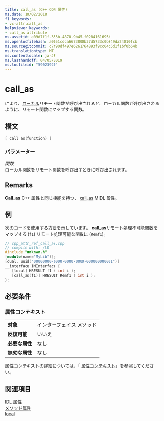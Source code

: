 ```yaml
---
title: call_as (C++ COM 属性)
ms.date: 10/02/2018
f1_keywords:
- vc-attr.call_as
helpviewer_keywords:
- call_as attribute
ms.assetid: a09d7f1f-353b-4870-9b45-f0284161695d
ms.openlocfilehash: a0051cdca6673800b37d5733c0b849da24010fcb
ms.sourcegitcommit: c7f90df497e6261764893f9cc04b5d1f1bf0b64b
ms.translationtype: MT
ms.contentlocale: ja-JP
ms.lasthandoff: 04/05/2019
ms.locfileid: "59023920"
---
```

# <a name="callas"></a>call_as

により、[ローカル](local-cpp.md)リモート関数が呼び出されると、ローカル関数が呼び出されるように、リモート関数にマップする関数。

## <a name="syntax"></a>構文

```cpp
[ call_as(function) ]
```

### <a name="parameters"></a>パラメーター

*関数*<br/>
ローカル関数をリモート関数を呼び出すときに呼び出されます。

## <a name="remarks"></a>Remarks

**Call_as** C++ 属性と同じ機能を持つ、 [call_as](/windows/desktop/Midl/call-as) MIDL 属性。

## <a name="example"></a>例

次のコードを使用する方法を示しています。 **call_as**リモート処理不可能関数をマップする (`f1`) リモート処理可能な関数に (`Remf1`)。

```cpp
// cpp_attr_ref_call_as.cpp
// compile with: /LD
#include "unknwn.h"
[module(name="MyLib")];
[dual, uuid("00000000-0000-0000-0000-000000000001")]
__interface IMInterface {
   [local] HRESULT f1 ( int i );
   [call_as(f1)] HRESULT Remf1 ( int i );
};
```

## <a name="requirements"></a>必要条件

### <a name="attribute-context"></a>属性コンテキスト

|||
|-|-|
|**対象**|インターフェイス メソッド|
|**反復可能**|いいえ|
|**必要な属性**|なし|
|**無効な属性**|なし|

属性コンテキストの詳細については、「 [属性コンテキスト](cpp-attributes-com-net.md#contexts)」を参照してください。

## <a name="see-also"></a>関連項目

[IDL 属性](idl-attributes.md)<br/>
[メソッド属性](method-attributes.md)<br/>
[local](local-cpp.md)